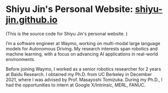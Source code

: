 # Shiyu Jin's Personal Website: [shiyu-jin.github.io](shiyu-jin.github.io)

(This is the source code for Shiyu Jin's personal website. )

I’m a software engineer at Waymo, working on multi-modal large language models for Autonomous Driving. My research interests span robotics and machine learning, with a focus on advancing AI applications in real-world environments.

Before joining Waymo, I worked as a senior robotics researcher for 2 years at Baidu Research. I obtained my Ph.D. from UC Berkeley in December 2021, where I was advised by Prof. Masayoshi Tomizuka. During my Ph.D., I had the opportunities to intern at Google X/Intrinsic, MERL, FANUC.